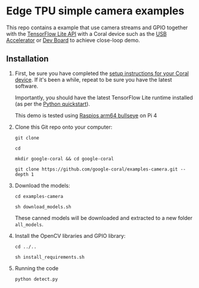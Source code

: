 # Edge TPU simple camera examples

This repo contains a example that use camera streams and GPIO 
together with the [TensorFlow Lite API](https://tensorflow.org/lite) with a
Coral device such as the
[USB Accelerator](https://coral.withgoogle.com/products/accelerator) or
[Dev Board](https://coral.withgoogle.com/products/dev-board) to achieve close-loop demo.

## Installation

1.  First, be sure you have completed the [setup instructions for your Coral
    device](https://coral.ai/docs/setup/). If it's been a while, repeat to be sure
    you have the latest software.

    Importantly, you should have the latest TensorFlow Lite runtime installed
    (as per the [Python quickstart](
    https://www.tensorflow.org/lite/guide/python)).
    
    This demo is tested using [Raspios arm64 bullseye](https://downloads.raspberrypi.com/raspios_arm64/images/raspios_arm64-2021-11-08/) on Pi 4

2.  Clone this Git repo onto your computer:

    ```
    git clone 
    
    cd 
    
    mkdir google-coral && cd google-coral

    git clone https://github.com/google-coral/examples-camera.git --depth 1
    ```

3.  Download the models:

    ```
    cd examples-camera

    sh download_models.sh
    ```

    These canned models will be downloaded and extracted to a new folder
    ```all_models```.

4.  Install the OpenCV libraries and GPIO library:
    
    ```
    cd ../..

    sh install_requirements.sh
    ```

5.  Running the code
    
    ```
    python detect.py
    ```
